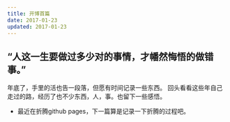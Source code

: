 ```yaml
---
title: 开博首篇
date: 2017-01-23
updated: 2017-01-23
---
```


## “人这一生要做过多少对的事情，才幡然悔悟的做错事。”
 
 年底了，手里的活也告一段落，但愿有时间记录一些东西。
 回头看看这些年自己走过的路，经历了也不少东西，人，事。也留下一些感悟。
 
 
 * 最近在折腾github pages，下一篇算是记录一下折腾的过程吧。
 
